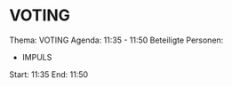 # VOTING
Thema: VOTING
Agenda: 11:35 - 11:50
Beteiligte Personen:
- IMPULS

Start: 11:35
End: 11:50
